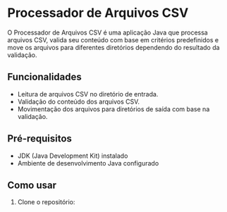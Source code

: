 # Processador de Arquivos CSV

O Processador de Arquivos CSV é uma aplicação Java que processa arquivos CSV, valida seu conteúdo com base em critérios predefinidos e move os arquivos para diferentes diretórios dependendo do resultado da validação.

## Funcionalidades

- Leitura de arquivos CSV no diretório de entrada.
- Validação do conteúdo dos arquivos CSV.
- Movimentação dos arquivos para diretórios de saída com base na validação.

## Pré-requisitos

- JDK (Java Development Kit) instalado
- Ambiente de desenvolvimento Java configurado

## Como usar

1. Clone o repositório:
